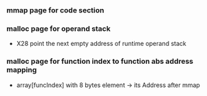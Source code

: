 ### mmap page for code section

### malloc page for operand stack

- X28 point the next empty address of runtime operand stack

### malloc page for function index to function abs address mapping

- array[funcIndex] with 8 bytes element -> its Address after mmap

